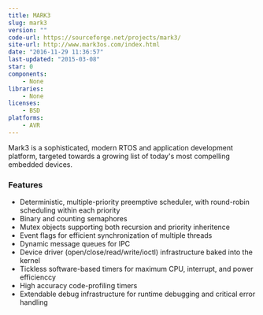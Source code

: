 ```yaml
---
title: MARK3
slug: mark3
version: ""
code-url: https://sourceforge.net/projects/mark3/
site-url: http://www.mark3os.com/index.html
date: "2016-11-29 11:36:57"
last-updated: "2015-03-08"
star: 0
components:
    - None
libraries:
    - None
licenses:
    - BSD
platforms:
    - AVR
---
```

Mark3 is a sophisticated, modern RTOS and application development platform, targeted towards a growing list of today's most compelling embedded devices.

<!--more-->

### Features

- Deterministic, multiple-priority preemptive scheduler, with round-robin scheduling within each priority
- Binary and counting semaphores
- Mutex objects supporting both recursion and priority inheritence
- Event flags for efficient synchronization of multiple threads
- Dynamic message queues for IPC
- Device driver (open/close/read/write/ioctl) infrastructure baked into the kernel
- Tickless software-based timers for maximum CPU, interrupt, and power efficienccy
- High accuracy code-profiling timers
- Extendable debug infrastructure for runtime debugging and critical error handling

<!--github-projects-->
